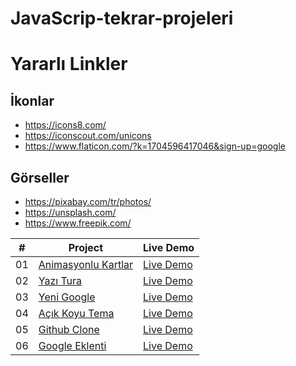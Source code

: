 # JavaScrip-tekrar-projeleri

# Yararlı Linkler

## İkonlar

- https://icons8.com/
- https://iconscout.com/unicons
- https://www.flaticon.com/?k=1704596417046&sign-up=google

## Görseller

- https://pixabay.com/tr/photos/
- https://unsplash.com/
- https://www.freepik.com/

|   #   | Project                                                                                                | Live Demo                                                                              |
| :---: | ------------------------------------------------------------------------------------------------------ | -------------------------------------------------------------------------------------- |
|  01   | [Animasyonlu Kartlar](https://github.com/seyemr/JavaScrip-tekrar-projeleri/tree/main/AnimasyonCartlar) | [Live Demo](https://65993f9ba11f67c49c29458e--stupendous-rolypoly-d0af72.netlify.app/) |
|  02   | [Yazı Tura](https://github.com/seyemr/JavaScrip-tekrar-projeleri/tree/main/yazitura)                   | [Live Demo](https://659a2db15fbe694bfa78c2e2--boisterous-dodol-531f00.netlify.app/)    |
|  03   | [Yeni Google](https://github.com/seyemr/JavaScrip-tekrar-projeleri/tree/main/google)                   | [Live Demo](https://659c80971ae1973967b8313a--wondrous-longma-84f922.netlify.app/)     |
|  04   | [Açık Koyu Tema](https://github.com/seyemr/JavaScrip-tekrar-projeleri/tree/main/darkLightThema)        | [Live Demo](https://659da7e4d0b91941ef787b56--friendly-gumption-d7a80a.netlify.app//)  |
|  05   | [Github Clone](https://github.com/seyemr/JavaScrip-tekrar-projeleri/tree/main/githubClone)             | [Live Demo](https://659ee7636ba0e7149c5993b9--stalwart-praline-841bb3.netlify.app/)    |
|  06   | [Google Eklenti](https://github.com/seyemr/JavaScrip-tekrar-projeleri/tree/main/googleEklenti)         | [Live Demo](https://youtu.be/HF56Tq_dcnA/)                                             |
